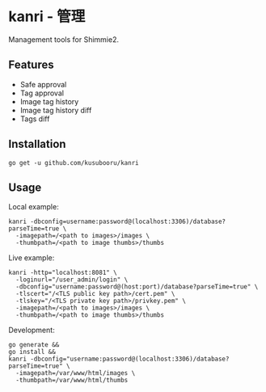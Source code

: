 # kanri - 管理
Management tools for Shimmie2.

## Features
* Safe approval
* Tag approval
* Image tag history
* Image tag history diff
* Tags diff

## Installation

```console
go get -u github.com/kusubooru/kanri
```

## Usage

Local example:

```console
kanri -dbconfig=username:password@(localhost:3306)/database?parseTime=true \
  -imagepath=/<path to images>/images \
  -thumbpath=/<path to image thumbs>/thumbs
```

Live example:

```console
kanri -http="localhost:8081" \
  -loginurl="/user_admin/login" \
  -dbconfig="username:password@(host:port)/database?parseTime=true" \
  -tlscert="/<TLS public key path>/cert.pem" \
  -tlskey="/<TLS private key path>/privkey.pem" \
  -imagepath=/<path to images>/images \
  -thumbpath=/<path to image thumbs>/thumbs
```

Development:

```console
go generate &&
go install &&
kanri -dbconfig="username:password@(localhost:3306)/database?parseTime=true" \
  -imagepath=/var/www/html/images \
  -thumbpath=/var/www/html/thumbs
```
